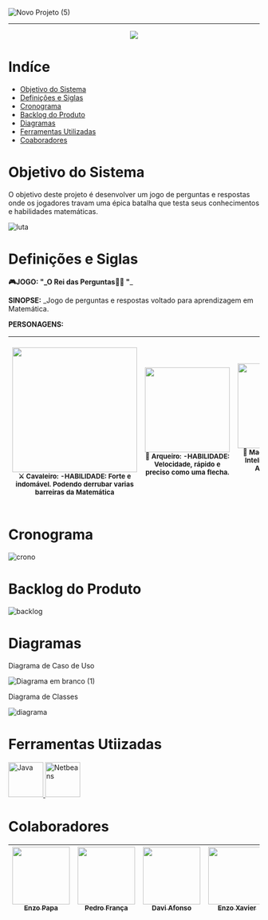 
![Novo Projeto (5)](https://user-images.githubusercontent.com/90208620/144960021-2a6022a5-afcc-43bc-b7e1-81b79ea1946c.png)











<hr>

<p align="center">
   <img src="http://img.shields.io/static/v1?label=STATUS&message=EM%20DESENVOLVIMENTO&color=RED&style=for-the-badge"/>
</p>

# Indíce

* [Objetivo do Sistema](#Objetivo-do-Sistema)
* [Definições e Siglas](#Definições-e-Siglas)
* [Cronograma](#Cronograma)
* [Backlog do Produto](#Backlog-do-Produto)
* [Diagramas](#Diagramas)
* [Ferramentas Utilizadas](#Ferramentas-Utilizadas)
* [Coaboradores](#Colaboradores)



# Objetivo do Sistema

O objetivo deste projeto é desenvolver um jogo de perguntas e respostas onde os jogadores travam uma épica batalha que testa seus conhecimentos e habilidades matemáticas.<p>

![luta](https://user-images.githubusercontent.com/90208620/144949986-a4e9eb11-d77d-4994-8ba0-4b203519e02e.gif)

   
# Definições e Siglas

   **🎮JOGO: "_O Rei das Perguntas🏰👑 "**_

**SINOPSE:** _Jogo de perguntas e respostas voltado para  aprendizagem em Matemática.

**PERSONAGENS:**

 | <img src="https://cdna.artstation.com/p/assets/images/images/007/672/550/original/abdulrahman-salem-jump.gif?1507750801" width=250><br><sub>⚔ Cavaleiro: -HABILIDADE: Forte e indomável. Podendo derrubar varias barreiras da Matemática</sub> |  <img src="https://4.bp.blogspot.com/-gW8bR9TwbQU/WL11Buu07yI/AAAAAAAAY8U/9H2zEJG_7IMfyzeGtiKBguMOkqeC8rmuQCLcB/s1600/Gifs%2Banimados%2BArco%2Be%2BFlecha%2B11.gif" width=170><br><sub>🏹 Arqueiro: -HABILIDADE: Velocidade, rápido e preciso como uma flecha.</sub> |  <img src="https://www.imagensanimadas.com/data/media/711/magico-e-mago-imagem-animada-0038.gif" width=170><br><sub>🔮 Mago: -HABILIDADE: Inteligência, perito na Arte do Calculo Matemático</sub> |  <img src="https://c.tenor.com/Y9XISdcy98wAAAAd/prince-charming-shrek.gif" width=300><br><sub>😎 Modelo: -HABILIDADE: Beleza, com sua Beleza e capricho na Matemática.</sub> | <img src="https://i.imgur.com/MHMzOG0.gif" width=200><br><sub>🧝🏻‍♂️ Duende: -HABILIDADE: Sorte, perfeito nos chutes sempre contando com a sorte.</sub>
| :---: | :---: | :---: | :---: | :---: |
   

# Cronograma
   
   ![crono](https://user-images.githubusercontent.com/90208620/145104400-21c233e8-a5fb-4ef5-a6b9-97d5ca48d633.png)

   

# Backlog do Produto 
   
   
![backlog](https://user-images.githubusercontent.com/90208620/145067066-c40fff1c-1de1-4234-85b2-014a7e664589.png)


   
# Diagramas   
   
   Diagrama de Caso de Uso <p> ![Diagrama em branco (1)](https://user-images.githubusercontent.com/90208620/145070858-f5ed02b3-931f-4048-85a6-72fb1e584f7e.png) 

   Diagrama de Classes <p> ![diagrama](https://user-images.githubusercontent.com/90208620/145102623-ef5051f9-029e-4b61-9557-203df24f7b22.png)
   
      
# Ferramentas Utiizadas
      
<a href="https://www.java.com/pt-BR/" target="_blank"> <img src="http://s2.glbimg.com/ISAMH15-7x5uueooUfpwrNr_S5I=/s.glbimg.com/jo/g1/f/original/2011/08/22/22-java-300.jpg" alt="Java" width="70" height="70"/> </a> <a href="https://netbeans.apache.org/download/index.html" target="_blank"> <img src="https://netbeans.apache.org/images/apache-netbeans.svg" alt="Netbeans" width="70" height="70"/> </a>

   
# Colaboradores

| [<img src="https://scontent.fplu25-1.fna.fbcdn.net/v/t1.6435-9/46522772_1901876389898610_1659276102738116608_n.jpg?_nc_cat=108&ccb=1-5&_nc_sid=09cbfe&_nc_eui2=AeGHqeE5cz_48cuSwLABidShn84xqwa651mfzjGrBrrnWTCugT2ZCawzZVbcjIpboaAg2EbseZkNyY8B5WNfZo4h&_nc_ohc=o8gO1DABQMEAX_cAcMc&_nc_ht=scontent.fplu25-1.fna&oh=65b387bbab97ae9b4f2a9fe247013025&oe=61D3A70A" width=115><br><sub>Enzo Papa</sub>](https://github.com/EnzoPapa) |  [<img src="https://avatars.githubusercontent.com/u/89569055?v=4" width=115><br><sub>Pedro França</sub>](https://github.com/PedroFran2021) |  [<img src="https://avatars.githubusercontent.com/u/89953265?v=4" width=115><br><sub>Davi Afonso</sub>](https://github.com/DaviAfonso88) |  [<img src="https://avatars.githubusercontent.com/u/86690738?v=4" width=115><br><sub>Enzo Xavier</sub>](https://github.com/EnzoSilvaXavier) |
| :---: | :---: | :---: | :---: |
